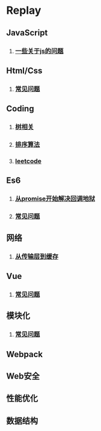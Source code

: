 # Replay
## JavaScript
1. ### [一些关于js的问题](https://github.com/JuneJH/Replay/blob/master/catalog/Javascript/%E4%B8%80%E4%BA%9B%E5%85%B3%E4%BA%8Ejs%E7%9A%84%E9%97%AE%E9%A2%98.md)

## Html/Css
1. ### [常见问题](https://github.com/JuneJH/Replay/blob/master/catalog/html%26css/%E5%B8%B8%E8%A7%81%E9%97%AE%E9%A2%98.md)

## Coding
1. ### [树相关](https://github.com/JuneJH/Replay/blob/master/catalog/killCoding/tree.md)
2. ### [排序算法](https://github.com/JuneJH/Replay/blob/master/catalog/killCoding/sort.md)
3. ### [leetcode](https://github.com/JuneJH/Replay/blob/master/catalog/killCoding/leetcode.md)

## Es6
1. ### [从promise开始解决回调地狱](https://github.com/JuneJH/Replay/blob/master/catalog/ES6/Promise.md)
2. ### [常见问题](https://github.com/JuneJH/Replay/blob/master/catalog/ES6/%E5%B8%B8%E8%A7%81%E9%97%AE%E9%A2%98.md)

## 网络
1. ### [从传输层到缓存](https://github.com/JuneJH/Replay/tree/master/catalog/network)

## Vue
1. ### [常见问题](https://github.com/JuneJH/Replay/blob/master/catalog/Vue/%E5%B8%B8%E8%A7%81%E9%97%AE%E9%A2%98.md)

## 模块化
1. ### [常见问题](https://github.com/JuneJH/Replay/tree/master/catalog/engineering%26module)

## Webpack

## Web安全


## 性能优化

## 数据结构
